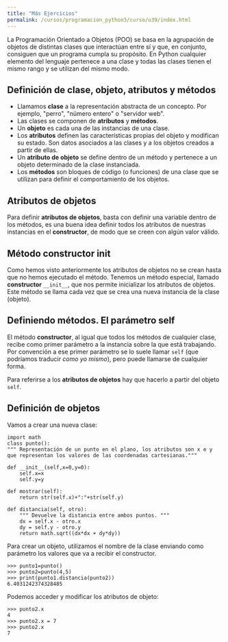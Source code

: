```yaml
---
title: "Más Ejercicios"
permalink: /cursos/programacion_python3/curso/u39/index.html
---
```



La Programación Orientado a Objetos (POO) se basa en la agrupación de objetos de distintas clases que interactúan entre sí y que, en conjunto, consiguen que un programa cumpla su propósito. En Python cualquier elemento del lenguaje pertenece a una clase y todas las clases tienen el mismo rango y se utilizan del mismo modo.

## Definición de clase, objeto, atributos y métodos

* Llamamos **clase** a la representación abstracta de un concepto. Por ejemplo, "perro", "número entero" o "servidor web".
* Las clases se componen de **atributos** y **métodos**.
* Un **objeto** es cada una de las instancias de una clase.
* Los **atributos** definen las características propias del objeto y modifican su estado. Son datos asociados a las clases y a los objetos creados a partir de ellas.
* Un **atributo de objeto** se define dentro de un método y pertenece a un objeto determinado de la clase instanciada.
* Los **métodos** son bloques de código (o funciones) de una clase que se utilizan para definir el comportamiento de los objetos.

## Atributos de objetos

Para definir **atributos de objetos**, basta con definir una variable dentro de los métodos, es una buena idea definir todos los atributos de nuestras instancias en el **constructor**, de modo que se creen con algún valor válido. 

## Método constructor __init__

Como hemos visto anteriormente los atributos de objetos no se crean hasta que no hemos ejecutado el método. Tenemos un método especial, llamado **constructor** `__init__`, que nos permite inicializar los atributos de objetos. Este método se llama cada vez que se crea una nueva instancia de la clase (objeto).

## Definiendo métodos. El parámetro self

El método **constructor**, al igual que todos los métodos de cualquier clase, recibe como primer parámetro a la instancia sobre la que está trabajando. Por convención a ese primer parámetro se lo suele llamar `self` (que podríamos traducir *como yo mismo*), pero puede llamarse de cualquier forma.

Para referirse a los **atributos de objetos** hay que hacerlo a partir del objeto `self`.

## Definición de objetos

Vamos a crear una nueva clase:

	import math
	class punto():
	""" Representación de un punto en el plano, los atributos son x e y
	que representan los valores de las coordenadas cartesianas."""

	def __init__(self,x=0,y=0):
		self.x=x
		self.y=y
	
    def mostrar(self):
        return str(self.x)+":"+str(self.y)

	def distancia(self, otro):
		""" Devuelve la distancia entre ambos puntos. """
		dx = self.x - otro.x
		dy = self.y - otro.y
		return math.sqrt((dx*dx + dy*dy))
		
Para crear un objeto, utilizamos el nombre de la clase enviando como parámetro los valores que va a recibir el constructor.

	>>> punto1=punto()
	>>> punto2=punto(4,5)
	>>> print(punto1.distancia(punto2))
	6.4031242374328485

Podemos acceder y modificar los atributos de objeto:

	>>> punto2.x
	4
	>>> punto2.x = 7
	>>> punto2.x
	7

